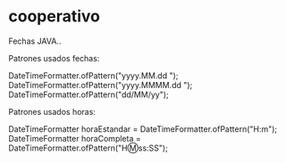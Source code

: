 # cooperativo

Fechas JAVA.. 

Patrones usados fechas:

DateTimeFormatter.ofPattern("yyyy.MM.dd ");
DateTimeFormatter.ofPattern("yyyy.MMMM.dd ");
DateTimeFormatter.ofPattern("dd/MM/yy");

Patrones usados horas:

DateTimeFormatter horaEstandar = DateTimeFormatter.ofPattern("H:m");
DateTimeFormatter horaCompleta = DateTimeFormatter.ofPattern("H:m:ss:SS");
